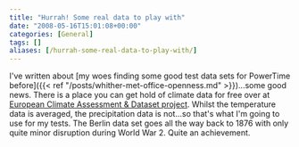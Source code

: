 ```yaml
---
title: "Hurrah! Some real data to play with"
date: "2008-05-16T15:01:08+00:00"
categories: [General]
tags: []
aliases: [/hurrah-some-real-data-to-play-with/]
---
```


I've written about [my woes finding some good test data sets for PowerTime before]({{< ref "/posts/whither-met-office-openness.md" >}})...some good news. There is a place you can get hold of climate data for free over at [European Climate Assessment &amp; Dataset project](http://eca.knmi.nl/). Whilst the temperature data is averaged, the precipitation data is not...so that's what I'm going to use for my tests. The Berlin data set goes all the way back to 1876 with only quite minor disruption during World War 2. Quite an achievement.
